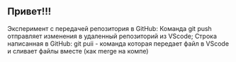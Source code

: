 ## Привет!!!
Эксперимент с передачей репозитория в GitHub:
Команда git push отправляет изменения в удаленный репозиторий из VScode;
Строка написанная в GitHub:
git puii - команда которая передает файл в VScode и сливает файлы вместе (как merge на компе)
